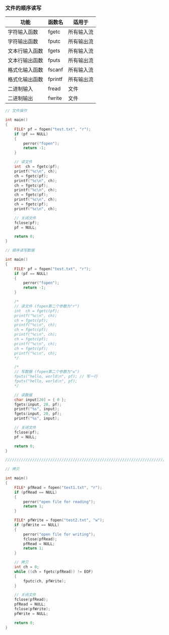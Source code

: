 ### 文件的顺序读写

| 功能           | 函数名  | 适用于     |
| -------------- | ------- | ---------- |
| 字符输入函数   | fgetc   | 所有输入流 |
| 字符输出函数   | fputc   | 所有输出流 |
| 文本行输入函数 | fgets   | 所有输入流 |
| 文本行输出函数 | fputs   | 所有输出流 |
| 格式化输入函数 | fscanf  | 所有输入流 |
| 格式化输出函数 | fprintf | 所有输出流 |
| 二进制输入     | fread   | 文件       |
| 二进制输出     | fwrite  | 文件       |

```c
// 文件操作

int main()
{
	FILE* pf = fopen("test.txt", "r");
	if (pf == NULL)
	{
		perror("fopen");
		return -1;
	}

	// 读文件
	int  ch = fgetc(pf);
	printf("%c\n", ch);
	ch = fgetc(pf);
	printf("%c\n", ch);
	ch = fgetc(pf);
	printf("%c\n", ch);
	ch = fgetc(pf);
	printf("%c\n", ch);
	ch = fgetc(pf);
	printf("%c\n", ch);

	// 关闭文件
	fclose(pf);
	pf = NULL;

	return 0;
}
```

```c
// 顺序读写数据

int main()
{
	FILE* pf = fopen("test.txt", "r");
	if (pf == NULL)
	{
		perror("fopen");
		return -1;
	}

	/*
	// 读文件 (fopen第二个参数为"r")
	int  ch = fgetc(pf);
	printf("%c\n", ch);
	ch = fgetc(pf);
	printf("%c\n", ch);
	ch = fgetc(pf);
	printf("%c\n", ch);
	ch = fgetc(pf);
	printf("%c\n", ch);
	ch = fgetc(pf);
	printf("%c\n", ch);
	*/

	/*
	// 写数据 (fopen第二个参数为"w")
	fputs("hello, world\n", pf); // 写一行
	fputs("hello, world\n", pf);
	*/

	// 读数据
	char input[20] = { 0 };
	fgets(input, 20, pf);
	printf("%s", input);
	fgets(input, 20, pf);
	printf("%s", input);

	// 关闭文件
	fclose(pf);
	pf = NULL;

	return 0;
}

/////////////////////////////////////////////////////////////////////////////////////////

// 拷贝

int main()
{
	FILE* pfRead = fopen("test1.txt", "r");
	if (pfRead == NULL)
	{
		perror("open file for reading");
		return 1;
	}

	FILE* pfWrite = fopen("test2.txt", "w");
	if (pfWrite == NULL)
	{
		perror("open file for writing");
		fclose(pfRead);
		pfRead = NULL;
		return 1;
	}

	// 拷贝
	int ch = 0;
	while ((ch = fgetc(pfRead)) != EOF)
	{
		fputc(ch, pfWrite);
	}

	// 关闭文件
	fclose(pfRead);
	pfRead = NULL;
	fclose(pfWrite);
	pfWrite = NULL;

	return 0;
}
```
